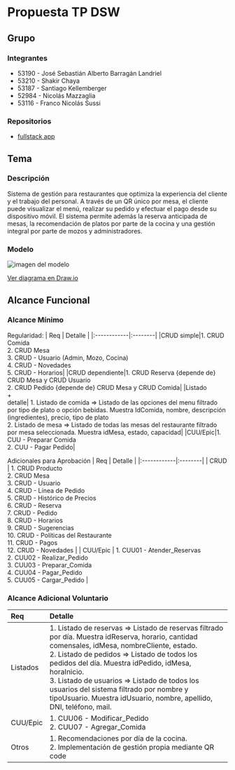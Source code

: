 # Propuesta TP DSW

## Grupo
### Integrantes
* 53190 - José Sebastián Alberto Barragán Landriel
* 53210 - Shakir Chaya
* 53187 - Santiago Kellemberger
* 52984 - Nicolás Mazzaglia
* 53116 - Franco Nicolás Sussi

### Repositorios
* [fullstack app](https://github.com/ShakirChaya0/Fullstack-app)

## Tema
### Descripción
Sistema de gestión para restaurantes que optimiza la experiencia del cliente y el trabajo del personal. A través de un QR único por mesa, el cliente puede visualizar el menú, realizar su pedido y efectuar el pago desde su dispositivo móvil. El sistema permite además la reserva anticipada de mesas, la recomendación de platos por parte de la cocina y una gestión integral por parte de mozos y administradores.

### Modelo
![imagen del modelo](https://private-user-images.githubusercontent.com/124101873/438494256-665f60e9-8677-457b-805a-ec98ea2c445e.png?jwt=eyJhbGciOiJIUzI1NiIsInR5cCI6IkpXVCJ9.eyJpc3MiOiJnaXRodWIuY29tIiwiYXVkIjoicmF3LmdpdGh1YnVzZXJjb250ZW50LmNvbSIsImtleSI6ImtleTUiLCJleHAiOjE3NDU4ODUzNjAsIm5iZiI6MTc0NTg4NTA2MCwicGF0aCI6Ii8xMjQxMDE4NzMvNDM4NDk0MjU2LTY2NWY2MGU5LTg2NzctNDU3Yi04MDVhLWVjOThlYTJjNDQ1ZS5wbmc_WC1BbXotQWxnb3JpdGhtPUFXUzQtSE1BQy1TSEEyNTYmWC1BbXotQ3JlZGVudGlhbD1BS0lBVkNPRFlMU0E1M1BRSzRaQSUyRjIwMjUwNDI5JTJGdXMtZWFzdC0xJTJGczMlMkZhd3M0X3JlcXVlc3QmWC1BbXotRGF0ZT0yMDI1MDQyOVQwMDA0MjBaJlgtQW16LUV4cGlyZXM9MzAwJlgtQW16LVNpZ25hdHVyZT05NjY4YjRhNmFlM2ZhZDFmYjFhZmYzOTEwMjQ4NmM5ZGJjNGExMzJkNmRkMGZhNTk0ZjY5MTg1NDZhYjhjYmE4JlgtQW16LVNpZ25lZEhlYWRlcnM9aG9zdCJ9.9CfdtU-XZUuvADkAAtDArAwqzc2NL89X-JUQy-oQKtQ)

[Ver diagrama en Draw.io](https://app.diagrams.net/#G1ZZTWwdzDl7HK8M6k9Cmo_s4LIDZSxHR9#%7B%22pageId%22%3A%22C5RBs43oDa-KdzZeNtuy%22%7D)


## Alcance Funcional 

### Alcance Mínimo

Regularidad:
| Req         | Detalle |
|:------------|:--------|
|CRUD simple|1. CRUD Comida<br>2. CRUD Mesa<br>3. CRUD - Usuario (Admin, Mozo, Cocina)<br> 4. CRUD - Novedades<br>5. CRUD - Horarios|
|CRUD dependiente|1. CRUD Reserva {depende de} CRUD Mesa y CRUD Usuario<br>2. CRUD Pedido {depende de} CRUD Mesa y CRUD Comida|
|Listado<br>+<br>detalle| 1. Listado de comida => Listado de las opciones del menu filtrado por tipo de plato o opción bebidas. Muestra IdComida, nombre, descripción (ingredientes), precio, tipo de plato<br> 2. Listado de mesa => Listado de todas las mesas del restaurante filtrado por mesa seleccionada. Muestra idMesa, estado, capacidad|
|CUU/Epic|1. CUU - Preparar Comida<br>2. CUU - Pagar Pedido|


Adicionales para Aprobación
| Req         | Detalle |
|:------------|:--------|
| CRUD        | 1. CRUD Producto<br>2. CRUD Mesa<br>3. CRUD - Usuario<br>4. CRUD - Línea de Pedido<br>5. CRUD - Histórico de Precios<br>6. CRUD - Reserva<br>7. CRUD - Pedido<br>8. CRUD - Horarios<br>9. CRUD - Sugerencias<br>10. CRUD - Políticas del Restaurante<br>11. CRUD - Pagos<br>12. CRUD - Novedades |
| CUU/Epic    | 1. CUU01 - Atender_Reservas<br>2. CUU02 - Realizar_Pedido<br>3. CUU03 - Preparar_Comida<br>4. CUU04 - Pagar_Pedido<br>5. CUU05 - Cargar_Pedido |


### Alcance Adicional Voluntario

| Req       | Detalle |
|:----------|:--------|
| Listados  | 1. Listado de reservas => Listado de reservas filtrado por día. Muestra idReserva, horario, cantidad comensales, idMesa, nombreCliente, estado.<br>2. Listado de pedidos => Listado de todos los pedidos del día. Muestra idPedido, idMesa, horaInicio.<br>3. Listado de usuarios => Listado de todos los usuarios del sistema filtrado por nombre y tipoUsuario. Muestra idUsuario, nombre, apellido, DNI, teléfono, mail. |
| CUU/Epic  | 1. CUU06 - Modificar_Pedido<br>2. CUU07 - Agregar_Comida |
| Otros     | 1. Recomendaciones por día de la cocina.<br>2. Implementación de gestión propia mediante QR code |

